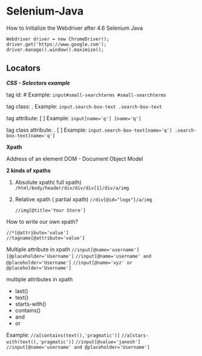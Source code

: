 # Selenium-Java

How to Initialize the Webdriver after 4.6 Selenium Java

    Webdriver driver = new ChromeDriver();
    driver.get('https://www.google.com');
    driver.manage().window().maximize();

Locators
--------
**_CSS - Selectors example_**

tag id:     # Example:    `input#small-searchterms
#small-searchterms`

tag class:     .
Example:   `input.search-box-text
.search-box-text`

tag attribute:    [ ]
Example:   `input[name='q']
    [name='q']`

tag class attribute:    .  [ ]
Example:  `input.search-box-text[name='q']
		.search-box-text[name='q']`

**Xpath**

Address of an element
DOM - Document Object Model

**2 kinds of xpaths**

1) Absolute xpath( full xpath)
  ` /html/body/header/div/div/div[1]/div/a/img`

2) Relative xpath ( partial xpath)
   `//div[@id="logo"]/a/img`

   `//img[@title='Your Store']`

How to write our own xpath?

	//*[@attribute='value']
	//tagname[@attribute='value']

Multiple attribute in xpath
`//input[@name='username'][@placeholder='Username']`
`//input[@name='username' and @placeholder='Username']`
`//input[@name='xyz' or @placeholder='Username']`


multiple attributes in xpath
* last()
* text()
* starts-with()
* contains()
* and
* or

Example: `//a[contains(text(),'pragmatic')]`
`//a[stars-with(text(),'pragmatic')]`
`//input[@value='janesh']`
`//input[@name='username' and @placeholder='Username']`

